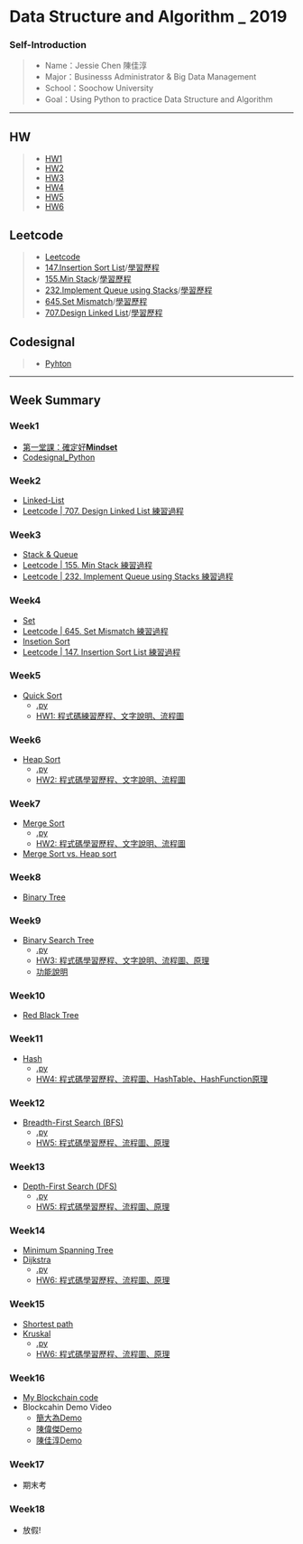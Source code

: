 # Data Structure and Algorithm _ 2019

### Self-Introduction
>* Name：Jessie Chen 陳佳淳
>* Major：Businesss Administrator & Big Data Management
>* School：Soochow University
>* Goal：Using Python to practice Data Structure and Algorithm
----------------------------------------------------
## HW
>* [HW1](https://github.com/chenjanice/Data-Structure_2019/tree/master/HW1)
>* [HW2](https://github.com/chenjanice/Data-Structure_2019/tree/master/HW2)
>* [HW3](https://github.com/chenjanice/Data-Structure_2019/tree/master/HW3)
>* [HW4](https://github.com/chenjanice/Data-Structure_2019/tree/master/HW4)
>* [HW5](https://github.com/chenjanice/Data-Structure_2019/tree/master/HW5)
>* [HW6](https://github.com/chenjanice/Data-Structure_2019/tree/master/HW6)

## Leetcode
>* [Leetcode](https://github.com/chenjanice/Data-Structure_2019/tree/master/Leetcode)
>* [147.Insertion Sort List](https://github.com/chenjanice/Data-Structure_2019/blob/master/Leetcode/147%23_Insertion%20Sort%20List_05153208.py)/[學習歷程](https://github.com/chenjanice/Data-Structure_2019/blob/master/week4/147.%20Insertion%20Sort%20List.ipynb)
>* [155.Min Stack](https://github.com/chenjanice/Data-Structure_2019/blob/master/Leetcode/155%23_Min%20Stack_05153208.py)/[學習歷程](https://github.com/chenjanice/Data-Structure_2019/blob/master/week3/Min%20Stack.ipynb)
>* [232.Implement Queue using Stacks](https://github.com/chenjanice/Data-Structure_2019/blob/master/Leetcode/232%23_Implement%20Queue%20using%20Stacks_05153208.py)/[學習歷程](https://github.com/chenjanice/Data-Structure_2019/blob/master/week3/Queue.ipynb)
>* [645.Set Mismatch](https://github.com/chenjanice/Data-Structure_2019/blob/master/Leetcode/645%23_Set%20Mismatch_05153208.py)/[學習歷程](https://github.com/chenjanice/Data-Structure_2019/blob/master/week4/645.%20Set%20Mismatch.ipynb)
>* [707.Design Linked List](https://github.com/chenjanice/Data-Structure_2019/blob/master/Leetcode/707%23_Design%20Linked%20List_05153208.py)/[學習歷程](https://github.com/chenjanice/Data-Structure_2019/blob/master/week2/Design_Linked_List.ipynb)

## Codesignal
>* [Pyhton](https://github.com/chenjanice/Data-Structure_2019/blob/master/Codesignal/README.md)
-----------------
## Week Summary
### Week1
* [第一堂課：確定好**Mindset**](https://github.com/chenjanice/Data-Structure_2019/tree/master/week1)
* [Codesignal_Python](https://github.com/chenjanice/Data-Structure_2019/blob/master/week1/codesignal%201-10.md#codesignal-python)

### Week2
* [Linked-List](week2/Linked-List_Note.md)
* [Leetcode | 707. Design Linked List 練習過程](https://github.com/chenjanice/Data-Structure_2019/blob/master/week2/Design_Linked_List.ipynb)

### Week3
 * [Stack & Queue ](https://github.com/chenjanice/Data-Structure_2019/blob/master/week3/Stack%20%26%20Queue.md)
 * [Leetcode | 155. Min Stack 練習過程](https://github.com/chenjanice/Data-Structure_2019/blob/master/week3/Min%20Stack.ipynb) 
 * [Leetcode | 232. Implement Queue using Stacks 練習過程](https://github.com/chenjanice/Data-Structure_2019/blob/master/week3/Queue.ipynb)

### Week4
 * [Set](https://github.com/chenjanice/Data-Structure_2019/blob/master/week4/Set.md)
 * [Leetcode | 645. Set Mismatch 練習過程](https://github.com/chenjanice/Data-Structure_2019/blob/master/week4/645.%20Set%20Mismatch.ipynb)
 * [Insetion Sort](https://github.com/chenjanice/Data-Structure_2019/blob/master/week4/Insertion_Sort.md)
 * [Leetcode | 147. Insertion Sort List 練習過程](https://github.com/chenjanice/Data-Structure_2019/blob/master/week4/147.%20Insertion%20Sort%20List.ipynb)

### Week5
  * [Quick Sort](https://github.com/chenjanice/Data-Structure_2019/blob/master/week5/quicksort.md)
    *  [.py](https://github.com/chenjanice/Data-Structure_2019/blob/master/week5/quicksort.py)   
    * [HW1: 程式碼練習歷程、文字說明、流程圖](https://github.com/chenjanice/Data-Structure_2019/blob/master/week5/Quicksort.ipynb)

### Week6
  * [Heap Sort](https://github.com/chenjanice/Data-Structure_2019/tree/master/week6)
    * [.py](HW2/heap_sort_05153208.py)
    * [HW2: 程式碼學習歷程、文字說明、流程圖](https://github.com/chenjanice/Data-Structure_2019/blob/master/week6/HeapSort_%E6%B5%81%E7%A8%8B%E5%9C%96%E3%80%81%E5%AD%B8%E7%BF%92%E6%AD%B7%E7%A8%8B_05153208.ipynb)
    
### Week7
  * [Merge Sort](https://github.com/chenjanice/Data-Structure_2019/tree/master/week7)
    * [.py](HW2/merge_sort_05153208.py)
    * [HW2: 程式碼學習歷程、文字說明、流程圖](https://github.com/chenjanice/Data-Structure_2019/blob/master/week7/MergeSort_%E6%B5%81%E7%A8%8B%E5%9C%96%E3%80%81%E5%AD%B8%E7%BF%92%E6%AD%B7%E7%A8%8B_05153208.ipynb)
  * [Merge Sort vs. Heap sort](HW2/heapsort_vs_mergesort.md)
  
### Week8
  * [Binary Tree](https://github.com/chenjanice/Data-Structure_2019/tree/master/week8)
  
### Week9
  * [Binary Search Tree](https://github.com/chenjanice/Data-Structure_2019/tree/master/week9)
    * [.py](https://github.com/chenjanice/Data-Structure_2019/blob/master/HW3/binary_search_tree_05153208.py)
    * [HW3: 程式碼學習歷程、文字說明、流程圖、原理](https://github.com/chenjanice/Data-Structure_2019/blob/master/HW3/BST_%E6%B5%81%E7%A8%8B%E5%9C%96%E3%80%81%E5%AD%B8%E7%BF%92%E6%AD%B7%E7%A8%8B%E3%80%81%E5%8E%9F%E7%90%86_05153208.ipynb)
    * [功能說明](https://github.com/chenjanice/Data-Structure_2019/blob/master/HW3/BST_%E5%8A%9F%E8%83%BD%E8%AA%AA%E6%98%8E.md)
  
  
### Week10
  * [Red Black Tree](https://github.com/chenjanice/Data-Structure_2019/tree/master/week10)
  
### Week11
  * [Hash](https://github.com/chenjanice/Data-Structure_2019/blob/master/week11)
    * [.py](https://github.com/chenjanice/Data-Structure_2019/blob/master/week11/hash_table_05153208.py)
    * [HW4: 程式碼學習歷程、流程圖、HashTable、HashFunction原理](https://github.com/chenjanice/Data-Structure_2019/blob/master/week11/HashTable_%E6%B5%81%E7%A8%8B%E5%9C%96%E3%80%81%E5%AD%B8%E7%BF%92%E6%AD%B7%E7%A8%8B%E3%80%81HashTable%E3%80%81HashFunction%20%E5%8E%9F%E7%90%86_05153208.ipynb)
    
### Week12
  * [Breadth-First Search (BFS)](https://github.com/chenjanice/Data-Structure_2019/tree/master/week12)
    * [.py](https://github.com/chenjanice/Data-Structure_2019/blob/master/week12/BFS_05153208.py)
    * [HW5: 程式碼學習歷程、流程圖、原理](https://github.com/chenjanice/Data-Structure_2019/blob/master/week12/BFS_%E6%B5%81%E7%A8%8B%E5%9C%96%E3%80%81%E5%AD%B8%E7%BF%92%E6%AD%B7%E7%A8%8B%E3%80%81BFS%26DFS%E5%8E%9F%E7%90%86%E8%88%87%E6%AF%94%E8%BC%83_05153208.ipynb)
 
### Week13
  * [Depth-First Search (DFS)](https://github.com/chenjanice/Data-Structure_2019/tree/master/week13)
    * [.py](https://github.com/chenjanice/Data-Structure_2019/blob/master/week13/DFS_05153208.py)
    * [HW5: 程式碼學習歷程、流程圖、原理](https://github.com/chenjanice/Data-Structure_2019/blob/master/week13/BFS_%E6%B5%81%E7%A8%8B%E5%9C%96%E3%80%81%E5%AD%B8%E7%BF%92%E6%AD%B7%E7%A8%8B%E3%80%81BFS%26DFS%E5%8E%9F%E7%90%86%E8%88%87%E6%AF%94%E8%BC%83_05153208.ipynb)
  
### Week14
  * [Minimum Spanning Tree](https://github.com/chenjanice/Data-Structure_2019/tree/master/week14)
  * [Dijkstra](https://github.com/chenjanice/Data-Structure_2019/tree/master/week14)
    * [.py](https://github.com/chenjanice/Data-Structure_2019/blob/master/HW6/Dijkstra_05153208.py)
    * [HW6: 程式碼學習歷程、流程圖、原理](https://github.com/chenjanice/Data-Structure_2019/blob/master/HW6/Dijkstra%26Krusdal_%E5%AD%B8%E7%BF%92%E6%AD%B7%E7%A8%8B%E3%80%81%E6%B5%81%E7%A8%8B%E5%9C%96%E3%80%81%E5%8E%9F%E7%90%86%E8%AA%AA%E6%98%8E_05153208.ipynb)  
  
### Week15
  * [Shortest path](https://github.com/chenjanice/Data-Structure_2019/tree/master/week15)
  * [Kruskal](https://github.com/chenjanice/Data-Structure_2019/tree/master/week15)
    * [.py](https://github.com/chenjanice/Data-Structure_2019/blob/master/HW6/Dijkstra_05153208.py)
    * [HW6: 程式碼學習歷程、流程圖、原理](https://github.com/chenjanice/Data-Structure_2019/blob/master/HW6/Dijkstra%26Krusdal_%E5%AD%B8%E7%BF%92%E6%AD%B7%E7%A8%8B%E3%80%81%E6%B5%81%E7%A8%8B%E5%9C%96%E3%80%81%E5%8E%9F%E7%90%86%E8%AA%AA%E6%98%8E_05153208.ipynb)  
  
### Week16
  * [My Blockchain code](https://github.com/chenjanice/Data-Structure_2019/tree/master/Blockchain)
  * Blockcahin Demo Video
    * [簡大為Demo](https://youtu.be/RqTTfm0vF4c)
    * [陳偉傑Demo](https://youtu.be/Ri3o0ZqYBmQ)
    * [陳佳淳Demo](https://youtu.be/DQT6R-27bDY)
  
  
### Week17
  * 期末考
  
### Week18
  * 放假!
    
  

